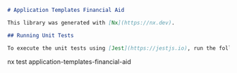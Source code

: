 ```markdown
# Application Templates Financial Aid

This library was generated with [Nx](https://nx.dev).

## Running Unit Tests

To execute the unit tests using [Jest](https://jestjs.io), run the following command:
```

nx test application-templates-financial-aid

```

```
